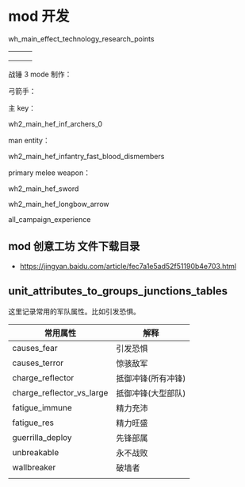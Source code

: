 # mod 开发

wh_main_effect_technology_research_points

|     |     |     |
| --- | --- | --- |
|     |     |     |
|     |     |     |
|     |     |     |

战锤 3 mode 制作：

弓箭手：

主 key：

wh2_main_hef_inf_archers_0

man entity：

wh2_main_hef_infantry_fast_blood_dismembers

primary melee weapon：

wh2_main_hef_sword

wh2_main_hef_longbow_arrow

all_campaign_experience

## mod 创意工坊 文件下载目录

- https://jingyan.baidu.com/article/fec7a1e5ad52f51190b4e703.html

## unit_attributes_to_groups_junctions_tables

这里记录常用的军队属性。比如引发恐惧。

| 常用属性                  | 解释               |
| ------------------------- | ------------------ |
| causes_fear               | 引发恐惧           |
| causes_terror             | 惊骇敌军           |
| charge_reflector          | 抵御冲锋(所有冲锋) |
| charge_reflector_vs_large | 抵御冲锋(大型部队) |
| fatigue_immune            | 精力充沛           |
| fatigue_res               | 精力旺盛           |
| guerrilla_deploy          | 先锋部属           |
| unbreakable               | 永不战败           |
| wallbreaker               | 破墙者             |
|                           |                    |
